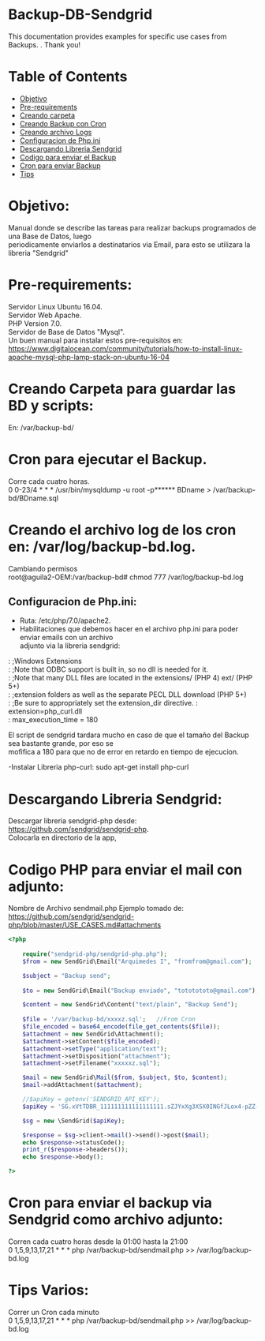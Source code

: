 # Backup-DB-Sendgrid


This documentation provides examples for specific use cases from Backups. 
. Thank you!

# Table of Contents

* [Objetivo](#objetivo)
* [Pre-requirements](#requerimientos)
* [Creando carpeta](#creando1)
* [Creando Backup con Cron](#cron1)
* [Creando archivo Logs](#logs1)
* [Configuracion de Php.ini](#phpini)
* [Descargando Libreria Sendgrid](#sendgrid)
* [Codigo para enviar el Backup](#backup1)
* [Cron para enviar Backup](#cron2)
* [Tips](#tips)

<a name="objetivo"></a>
# Objetivo:  
Manual donde se describe las tareas  para realizar backups programados de una Base de Datos, luego  
periodicamente enviarlos a destinatarios via Email, para esto se utilizara la libreria "Sendgrid"

<a name="requerimientos"></a>
# Pre-requirements:  
Servidor Linux  Ubuntu 16.04.  
Servidor Web Apache.  
PHP Version 7.0.  
Servidor de Base de Datos "Mysql".  
Un buen manual para instalar estos pre-requisitos en:  
https://www.digitalocean.com/community/tutorials/how-to-install-linux-apache-mysql-php-lamp-stack-on-ubuntu-16-04



<a name="creando1"></a>
# Creando Carpeta para guardar las BD y scripts:
En: /var/backup-bd/


<a name="cron1"></a>
# Cron para ejecutar el Backup. 
Corre cada cuatro horas.  
0 0-23/4 * * * /usr/bin/mysqldump -u root -p****** BDname > /var/backup-bd/BDname.sql
 
<a name="logs1"></a>
# Creando el archivo log de los cron en: /var/log/backup-bd.log.  
Cambiando permisos  
root@aguila2-OEM:/var/backup-bd# chmod 777 /var/log/backup-bd.log



<a name="phpini"></a>
## Configuracion de Php.ini:  
- Ruta: /etc/php/7.0/apache2. 
- Habilitaciones que debemos hacer en el archivo php.ini para poder enviar emails con un archivo  
  adjunto via la libreria sendgrid:  
  


: ;Windows Extensions  
: ;Note that ODBC support is built in, so no dll is needed for it.  
: ;Note that many DLL files are located in the extensions/ (PHP 4) ext/ (PHP 5+)  
: ;extension folders as well as the separate PECL DLL download (PHP 5+)  
: ;Be sure to appropriately set the extension_dir directive.
: extension=php_curl.dll  
: max_execution_time = 180

El script de sendgrid tardara mucho en caso de que el tamaño del Backup sea bastante grande, por eso se  
mofifica a 180 para que no de error en retardo en tiempo de ejecucion. 

-Instalar Libreria php-curl: 
sudo apt-get install php-curl


<a name="sendgrid"></a>
# Descargando Libreria Sendgrid:

Descargar libreria sendgrid-php desde:  
https://github.com/sendgrid/sendgrid-php.  
Colocarla en directorio de la app, 


<a name="backup1"></a>
# Codigo PHP para enviar el mail con adjunto:  
Nombre de Archivo sendmail.php
Ejemplo tomado de: https://github.com/sendgrid/sendgrid-php/blob/master/USE_CASES.md#attachments

```php
<?php
	
	require("sendgrid-php/sendgrid-php.php");
	$from = new SendGrid\Email("Arquimedes I", "fromfrom@gmail.com");

	$subject = "Backup send";
	
	$to = new SendGrid\Email("Backup enviado", "tototototo@gmail.com");

	$content = new SendGrid\Content("text/plain", "Backup Send");
	
	$file = '/var/backup-bd/xxxxz.sql';   //From Cron
	$file_encoded = base64_encode(file_get_contents($file));
	$attachment = new SendGrid\Attachment();
	$attachment->setContent($file_encoded);
	$attachment->setType("application/text");
	$attachment->setDisposition("attachment");
	$attachment->setFilename("xxxxxz.sql");

	$mail = new SendGrid\Mail($from, $subject, $to, $content);
	$mail->addAttachment($attachment);

	//$apiKey = getenv('SENDGRID_API_KEY');
	$apiKey = 'SG.xVtTDBR_111111111111111111.sZJYxXg3XSX0INGfJLox4-pZZ-25DranfBUtbu4_gqQ';

	$sg = new \SendGrid($apiKey);

	$response = $sg->client->mail()->send()->post($mail);
	echo $response->statusCode();
	print_r($response->headers());
	echo $response->body();

?>

```


 
<a name="cron2"></a>
# Cron para enviar el backup via Sendgrid como archivo adjunto: 
Corren cada cuatro horas desde la 01:00 hasta la 21:00  
0 1,5,9,13,17,21 * * * php /var/backup-bd/sendmail.php >> /var/log/backup-bd.log


<a name="tips"></a>
# Tips Varios: 
Correr un Cron cada minuto  
0 1,5,9,13,17,21 * * * php /var/backup-bd/sendmail.php >> /var/log/backup-bd.log
